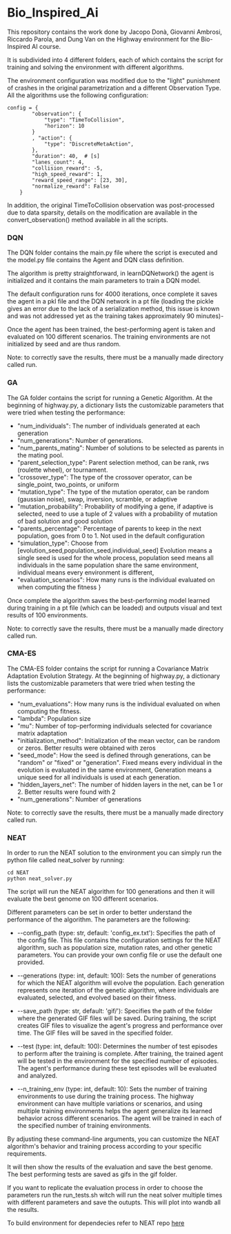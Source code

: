 # Bio_Inspired_Ai

This repository contains the work done by Jacopo Donà, Giovanni Ambrosi, Riccardo Parola, and Dung Van on the Highway environment for the Bio-Inspired AI course.

It is subdivided into 4 different folders, each of which contains the script for training and solving the environment with different algorithms.

The environment configuration was modified due to the "light" punishment of crashes in the original parametrization and a different Observation Type. All the algorithms use the following configuration:

```
config = {
        "observation": {
            "type": "TimeToCollision",
            "horizon": 10
        }
        , "action": {
            "type": "DiscreteMetaAction",
        },
        "duration": 40,  # [s]
        "lanes_count": 4,
        "collision_reward": -5,
        "high_speed_reward": 1,
        "reward_speed_range": [23, 30],
        "normalize_reward": False
    }
```

In addition, the original TimeToCollision observation was post-processed due to data sparsity, details on the modification are available in the convert_observation() method available in all the scripts.

### DQN
The DQN folder contains the main.py file where the script is executed and the model.py file contains the Agent and DQN class definition.

The algorithm is pretty straightforward, in learnDQNetwork() the agent is initialized and it contains the main parameters to train a DQN model. 

The default configuration runs for 4000 iterations, once complete it saves the agent in a pkl file and the DQN network in a pt file (loading the pickle gives an error due to the lack of a serialization method, this issue is known and was not addressed yet as the training takes approximately 90 minutes)-

Once the agent has been trained, the best-performing agent is taken and evaluated on 100 different scenarios. The training environments are not initialized by seed and are thus random.

Note: to correctly save the results, there must be a manually made directory called run.

### GA
The GA folder contains the script for running a Genetic Algorithm. At the beginning of highway.py, a dictionary lists the customizable parameters that were tried when testing the performance:

- "num_individuals": The number of individuals generated at each generation
- "num_generations": Number of generations.
- "num_parents_mating": Number of solutions to be selected as parents in the mating pool.
- "parent_selection_type": Parent selection method, can be rank, rws (roulette wheel), or tournament.
- "crossover_type": The type of the crossover operator, can be single_point, two_points, or uniform
- "mutation_type": The type of the mutation operator, can be random (gaussian noise), swap, inversion, scramble, or adaptive
- "mutation_probability": Probability of modifying a gene, if adaptive is selected, need to use a tuple of 2 values with a probability of mutation of bad solution and good solution  
- "parents_percentage": Percentage of parents to keep in the next population, goes from 0 to 1. Not used in the default configuration
- "simulation_type": Choose from [evolution_seed,population_seed,individual_seed] Evolution means a single seed is used for the whole process, population seed means all individuals in the same population share the same environment, individual means every environment is different,
- "evaluation_scenarios": How many runs is the individual evaluated on when computing the fitness
}

Once complete the algorithm saves the best-performing model learned during training in a pt file (which can be loaded) and outputs visual and text results of 100 environments.

Note: to correctly save the results, there must be a manually made directory called run.

### CMA-ES
The CMA-ES folder contains the script for running a Covariance Matrix Adaptation Evolution Strategy. At the beginning of highway.py, a dictionary lists the customizable parameters that were tried when testing the performance:

- "num_evaluations": How many runs is the individual evaluated on when computing the fitness.
- "lambda": Population size
- "mu": Number of top-performing individuals selected  for covariance matrix adaptation
- "initialization_method": Initialization of the mean vector, can be random or zeros. Better results were obtained with zeros
- "seed_mode": How the seed is defined through generations, can be "random" or "fixed" or "generation". Fixed means every individual in the evolution is evaluated in the same environment, Generation means a unique seed for all individuals is used at each generation.
- "hidden_layers_net": The number of hidden layers in the net, can be 1 or 2. Better results were found with 2
- "num_generations": Number of generations 

Note: to correctly save the results, there must be a manually made directory called run.

### NEAT

In order to run the NEAT solution to the environment you can simply run the python file called neat_solver by running:
    
    cd NEAT
    python neat_solver.py

The script will run the NEAT algorithm for 100 generations and then it will evaluate the best genome on 100 different scenarios. 

Different parameters can be set in order to better understand the performance of the algorithm. The parameters are the following:

- --config_path (type: str, default: 'config_ex.txt'): Specifies the path of the config file. This file contains the configuration settings for the NEAT algorithm, such as population size, mutation rates, and other genetic parameters. You can provide your own config file or use the default one provided.

- --generations (type: int, default: 100): Sets the number of generations for which the NEAT algorithm will evolve the population. Each generation represents one iteration of the genetic algorithm, where individuals are evaluated, selected, and evolved based on their fitness.

- --save_path (type: str, default: 'gif/'): Specifies the path of the folder where the generated GIF files will be saved. During training, the script creates GIF files to visualize the agent's progress and performance over time. The GIF files will be saved in the specified folder.

- --test (type: int, default: 100): Determines the number of test episodes to perform after the training is complete. After training, the trained agent will be tested in the environment for the specified number of episodes. The agent's performance during these test episodes will be evaluated and analyzed.

- --n_training_env (type: int, default: 10): Sets the number of training environments to use during the training process. The highway environment can have multiple variations or scenarios, and using multiple training environments helps the agent generalize its learned behavior across different scenarios. The agent will be trained in each of the specified number of training environments.

By adjusting these command-line arguments, you can customize the NEAT algorithm's behavior and training process according to your specific requirements.

It will then show the results of the evaluation and save the best genome. The best performing tests are saved as gifs in the gif folder.

If you want to replicate the evaluation process in order to choose the parameters run the run_tests.sh witch will run the neat solver multiple times with different parameters and save the outupts. This will plot into wandb all the results.

To build environment for dependecies refer to NEAT repo [here](https://github.com/CodeReclaimers/neat-python)


